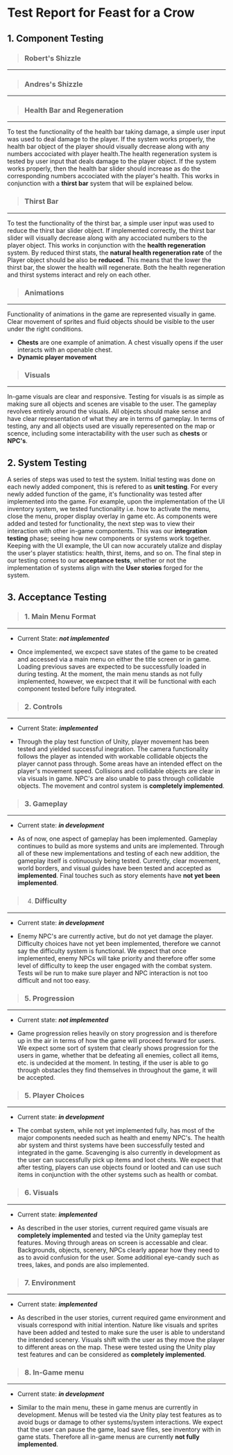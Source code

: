 # Test Report for Feast for a Crow

## 1. Component Testing

> ### Robert's Shizzle
---

> ### Andres's Shizzle
---

> ### Health Bar and Regeneration
---
To test the functionality of the health bar taking damage, a simple user input was used to deal damage to the player. If the system works properly, the health bar object of the player should visually decrease along with any numbers accociated with player health.The health regeneration system is tested by user input that deals damage to the player object. If the system works properly, then the health bar slider should increase as do the corresponding numbers accociated with the player's health. This works in conjunction with a **thirst bar** system that will be explained below.  

> ### Thirst Bar
---
To test the functionality of the thirst bar, a simple user input was used to reduce the thirst bar slider object. If implemented correctly, the thirst bar slider will visually decrease along with any accociated numbers to the player object. This works in conjunction with the **health regeneration** system. By reduced thirst stats, the **natural health regeneration rate** of the Player object should be also be **reduced**. This means that the lower the thirst bar, the slower the health will regenerate. Both the health regeneration and thirst systems interact and rely on each other.

> ### Animations
---
Functionality of animations in the game are represented visually in game. Clear movement of sprites and fluid objects should be visible to the user under the right conditions. 
- **Chests** are one example of animation. A chest visually opens if the user interacts with an openable chest. 
- **Dynamic player movement**

> ### Visuals
---
In-game visuals are clear and responsive. Testing for visuals is as simple as making sure all objects and scenes are visable to the user. The gameplay revolves entirely around the visuals. All objects should make sense and have clear representation of what they are in terms of gameplay. In terms of testing, any and all objects used are visually reperesented on the map or scence, including some interactability with the user such as **chests** or **NPC's**.

## 2. System Testing
A series of steps was used to test the system. Initial testing was done on each newly added component, this is refered to as **unit testing**. For every newly added function of the game, it's functionality was tested after implemented into the game. For example, upon the implementation of the UI inventory system, we tested functionality i.e. how to activate the menu, close the menu, proper display overlay in game etc. As components were added and tested for functionality, the next step was to view their interaction with other in-game compontents. This was our **integration testing** phase; seeing how new components or systems work together. Keeping with the UI example, the UI can now accurately utalize and display the user's player statistics: health, thirst, items, and so on. The final step in our testing comes to our **acceptance tests**, whether or not the implementation of systems align with the **User stories** forged for the system.




## 3. Acceptance Testing

> ### 1. Main Menu Format

---
- Current State: ***not implemented***

- Once implemented, we excpect save states of the game to be created and accessed via a main menu on either the title screen or in game. Loading previous saves are expected to be successfully loaded in during testing. At the moment, the main menu stands as not fully implemented, however, we excpect that it will be functional with each component tested before fully integrated.

> ### 2. Controls

--- 
- Current State: ***implemented***

- Through the play test function of Unity, player movement has been tested and yielded successful inegration. The camera functionality follows the player as intended with workable collidable objects the player cannot pass through. Some areas have an intended effect on the player's movement speed. Collisions and collidable objects are clear in via visuals in game. NPC's are also unable to pass through collidable objects. The movement and control system is **completely implemented**.

> ### 3.  Gameplay

--- 
- Current state: ***in development***

- As of now, one aspect of gameplay has been implemented. Gameplay continues to build as more systems and units are implemented. Through all of these new implementations and testing of each new addition, the gameplay itself is cotinuously being tested. Currently, clear movement, world borders, and visual guides have been tested and accepted as **implemented**. Final touches such as story elements have **not yet been implemented**.

> 4. ### Difficulty

---
- Current state: ***in development***

- Enemy NPC's are currently active, but do not yet damage the player. Difficulty choices have not yet been implemented, therefore we cannot say the difficulty system is functional. We expect that once implemented, enemy NPCs will take priority and therefore offer some level of difficulty to keep the user engaged with the combat system. Tests wil be run to make sure player and NPC interaction is not too difficult and not too easy.

> ### 5. Progression

---
- Current state: ***not implemented***

- Game progression relies heavily on story progression and is therefore up in the air in terms of how the game will proceed forward for users. We expect some sort of system that clearly shows progression for the users in game, whether that be defeating all enemies, collect all items, etc. is undecided at the moment. In testing, if the user is able to go through obstacles they find themselves in throughout the game, it will be accepted.

> ### 5. Player Choices

--- 
- Current state: ***in development***

- The combat system, while not yet implemented fully, has most of the major components needed such as health and enemy NPC's. The health abr system and thirst systems have been successfully tested and integrated in the game. Scavenging is also currently in development as the user can successfully pick up items and loot chests. We expect that after testing, players can use objects found or looted and can use such items in conjunction with the other systems such as health or combat. 

> ### 6. Visuals

--- 
- Current state: ***implemented***

- As described in the user stories, current required game visuals are **completely implemented** and tested via the Unity gameplay test features. Moving through areas on screen is accessable and clear. Backgrounds, objects, scenery, NPCs clearly appear how they need to as to avoid confusion for the user. Some additional eye-candy such as trees, lakes, and ponds are also implemented.

> ### 7. Environment

---
- Current state: ***implemented***

- As described in the user stories, current required game environment and visuals correspond with initial intention. Nature like visuals and sprites have been added and tested to make sure the user is able to understand the intended scenery. Visuals shift with the user as they move the player to different areas on the map. These were tested using the Unity play test features and can be considered as **completely implemented**.

> ### 8. In-Game menu

--- 
- Current state: ***in development***

- Similar to the main menu, these in game menus are currently in development. Menus will be tested via the Unity play test features as to avoid bugs or damage to other systems/system interactions. We expect that the user can pause the game, load save files, see inventory with in game stats. Therefore all in-game menus are currently **not fully implemented**.

